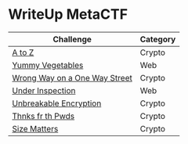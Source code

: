 # WriteUp MetaCTF

| Challenge                                                       | Category |
| --------------------------------------------------------------- | -------- |
| [A to Z](A_to_z)                                                | Crypto   |
| [Yummy Vegetables ](Yummy_Vegetables)                           | Web      |
| [Wrong Way on a One Way Street ](Wrong_Way_on_a_One_Way_Street) | Crypto   |
| [Under Inspection](Under_Inspection)                            | Web      |
| [Unbreakable Encryption ](Unbreakable_Encryption)               | Crypto   |
| [Thnks fr th Pwds](Thnks_fr_th_Pwds)                            | Crypto   |
| [Size Matters](Size_Matters)                                    | Crypto   |
